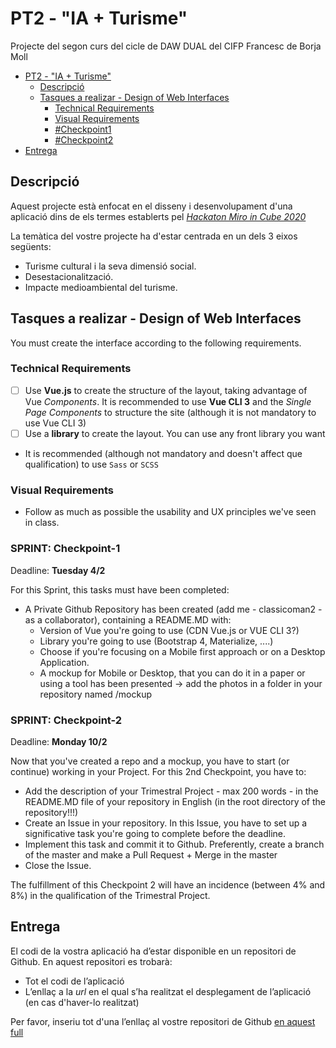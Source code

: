 # PT2 - "IA + Turisme"

Projecte del segon curs del cicle de DAW DUAL del CIFP Francesc de Borja Moll

- [PT2 - "IA + Turisme"](#pt2---ia--turisme)
  * [Descripció](#descripcio)
  * [Tasques a realizar - Design of Web Interfaces](#tasques-a-realizar---design-of-web-interfaces)
    + [Technical Requirements](#technical-requirements)
    + [Visual Requirements](#visual-requirements)
    + [#Checkpoint1](#sprint:-checkpoint-1)
    + [#Checkpoint2](#sprint:-checkpoint-2)
- [Entrega](#entrega)

## Descripció

Aquest projecte està enfocat en el disseny i desenvolupament d'una aplicació dins de els termes establerts pel [*Hackaton Miro in Cube 2020*](http://www.programmemiro.fr/miro-in-cube/es/)

La temàtica del vostre projecte ha d'estar centrada en un dels 3 eixos següents:

- Turisme cultural i la seva dimensió social.
- Desestacionalització.
- Impacte medioambiental del turisme.

## Tasques a realizar - Design of Web Interfaces

You must create the interface according to the following requirements.

### Technical Requirements

- [ ] Use **Vue.js** to create the structure of the layout, taking advantage of Vue _Components_. It is recommended to use **Vue CLI 3** and the _Single Page Components_ to structure the site (although it is not mandatory to use Vue CLI 3)
- [ ] Use a **library** to create the layout. You can use any front library you want
* It is recommended (although not mandatory and doesn't affect que qualification) to use `Sass` or `SCSS`

### Visual Requirements

- Follow as much as possible the usability and UX principles we've seen in class.

### SPRINT:  Checkpoint-1

Deadline:  **Tuesday 4/2**

For this Sprint, this tasks must have been completed:

- A Private Github Repository has been created (add me - classicoman2 - as a collaborator), containing a README.MD with:
  - Version of Vue you're going to use (CDN Vue.js or VUE CLI 3?)
  - Library you're going to use (Bootstrap 4, Materialize, ....)
  - Choose if you're focusing on a Mobile first approach or on a Desktop Application.
  - A mockup for Mobile or Desktop, that you can do it in a paper or using a tool has been presented  -> add the photos in a folder in your repository named  /mockup

### SPRINT:  Checkpoint-2

Deadline: **Monday 10/2**

Now that you've created a repo and a mockup, you have to start (or continue) working in your Project.
For this 2nd Checkpoint, you have to:

- Add the description of your Trimestral Project - max 200 words - in the README.MD file of your repository in English (in the root directory of the repository!!!)
- Create an Issue in your repository. In this Issue, you have to set up a significative task you're going to complete before the deadline.
- Implement this task and commit it to Github. Preferently, create a branch of the master and make a Pull Request + Merge in the master
- Close the Issue.

The fulfillment of this Checkpoint 2 will have an incidence (between 4% and 8%) in the qualification of the Trimestral Project.

## Entrega

El codi de la vostra aplicació ha d’estar disponible en un repositori de Github. En aquest repositori es trobarà:

- Tot el codi de l’aplicació
- L’enllaç a la *url* en el qual s’ha realitzat el desplegament de l’aplicació (en cas d'haver-lo realitzat)

Per favor, inseriu tot d'una l’enllaç al vostre repositori de Github [en aquest full](https://docs.google.com/spreadsheets/d/1FixUlq-GTvYyesiMveXqQXBJHB8PvEcZjMoXzAhiySw/edit#gid=0)
